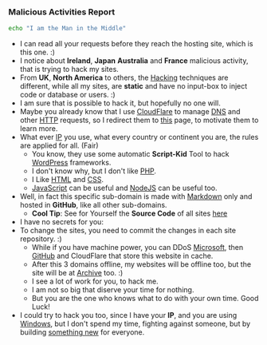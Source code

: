 ### Malicious Activities Report 

```sh 
echo "I am the Man in the Middle"
```

- I can read all your requests before they reach the hosting site, which is this one. :) 
- I notice about **Ireland**, **Japan** **Australia** and **France** malicious activity, that is trying to hack my sites. 
- From **UK**, **North America** to others, the [Hacking](https://art.odicforcesounds.com/pages/Data/Audio/Emotional_Signals/tracks/12_Hacking_Festival/index.html) techniques are different, while all my sites, are **static** and have no input-box to inject code or database or users. :)  
- I am sure that is possible to hack it, but hopefully no one will. 
- Maybe you already know that I use [CloudFlare](https://cloudflare.com/) to manage [DNS](https://www.rfc-editor.org/rfc/rfc1035)  and other [HTTP](https://www.rfc-editor.org/rfc/rfc2616) requests, so I redirect them to [this](https://blog.odicforcesounds.com/blog/awesome/files/Security/Offensive/ABBT.html) page, to motivate them to learn more. 
- What ever [IP](https://www.rfc-editor.org/rfc/rfc791) you use, what every country or continent you are, the rules are applied for all. (Fair)
    - You know, they use some automatic **Script-Kid** Tool to hack [WordPress](https://wordpress.com/) frameworks. 
    - I don't know why, but I don't like [PHP](https://www.php.net/). 
    - I Like [HTML](https://developer.mozilla.org/en-US/docs/Web/HTML) and [CSS](https://developer.mozilla.org/en-US/docs/Web/CSS). 
    - [JavaScript](https://developer.mozilla.org/en-US/docs/Web/JavaScript) can be useful and [NodeJS](https://nodejs.org/en) can be useful too. 
- Well, in fact this specific sub-domain is made with [Markdown](https://www.markdownguide.org/) only and hosted in **GitHub**, like all other sub-domains.
    - **Cool Tip**: See for Yourself the **Source Code** of all sites [here](https://github.com/odicforcesounds)
- I have no secrets for you:
- To change the sites, you need to commit the changes in each site repository. :)
    - While if you have machine power, you can DDoS [Microsoft](https://Microsoft.com), then [GitHub](https://GitHub.com) and CloudFlare that store this website in cache. 
    - After this 3 domains offline, my websites will be offline too, but the site will be at [Archive](https://archive.org) too. :) 
    - I see a lot of work for you, to hack me. 
    - I am not so big that diserve your time for nothing. 
    - But you are the one who knows what to do with your own time. Good Luck!
- I could try to hack you too, since I have your **IP**, and you are using [Windows](https://www.exploit-db.com/?type=remote&platform=windows_x86-64), but I don't spend my time, fighting against someone, but by building [something new](https://art.odicforcesounds.com/pages/YinYang/Dao/login/index.html) for everyone.
